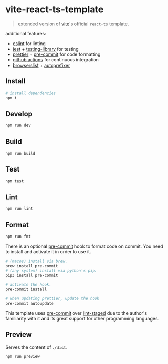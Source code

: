 # vite-react-ts-template

> extended version of [vite](https://vitejs.dev/)'s official `react-ts` template.

additional features:

- [eslint](https://eslint.org/) for linting
- [jest](https://jestjs.io/) + [testing-library](https://testing-library.com/) for testing
- [prettier](https://prettier.io/) + [pre-commit](https://pre-commit.com/) for code formatting
- [github actions](https://github.com/features/actions) for continuous integration
- [browserslist](https://github.com/browserslist/browserslist) + [autoprefixer](https://github.com/postcss/autoprefixer)

## Install

```sh
# install dependencies
npm i
```

## Develop

```sh
npm run dev
```

## Build

```sh
npm run build
```

## Test

```sh
npm test
```

## Lint

```sh
npm run lint
```

## Format

```sh
npm run fmt
```

There is an optional [pre-commit](https://pre-commit.com/) hook to format code on commit. You need to install and activate it in order to use it.

```sh
# (macos) install via brew.
brew install pre-commit
# (any system) install via python's pip.
pip3 install pre-commit

# activate the hook.
pre-commit install

# when updating prettier, update the hook
pre-commit autoupdate
```

This template uses [pre-commit](https://pre-commit.com/) over [lint-staged](https://github.com/okonet/lint-staged) due to the author's familiarity with it and its great support for other programming languages.

## Preview

Serves the content of `./dist`.

```sh
npm run preview
```
